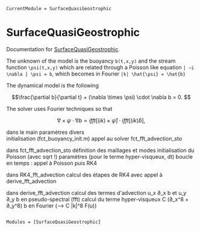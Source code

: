 ```@meta
CurrentModule = SurfaceQuasiGeostrophic
```

# SurfaceQuasiGeostrophic

Documentation for [SurfaceQuasiGeostrophic](https://github.com/pnavaro/SurfaceQuasiGeostrophic.jl).

The unknown of the model is the buoyancy ``b(t,x,y)`` and the stream function ``\psi(t,x,y)`` 
which are related through a Poisson like equation
``| −i \nabla | \psi = b``, which becomes in Fourier ``|k| \hat{\psi} = \hat{b}``

The dynamical model is the following

```math
\frac{\partial b}{\partial t} + (\nabla \times \psi) \cdot  \nabla b = 0. 
```

The solver uses Fourier techniques so that

```math
\nabla \times \psi \cdot \nabla b = ifft[(ik) \times \hat{\psi}] \cdot ifft[(ik)\hat{b}],
```


dans le main 
paramètres divers  
initialisation (fct_buoyancy_init.m) 
appel au solver fct_fft_advection_sto  

dans fct_fft_advection_sto 
définition des maillages et modes
initialisation du Poisson (avec sqrt !)
paramètres (pour le terme hyper-visqueux, dt)
boucle en temps : appel à Poisson puis RK4 

dans RK4_fft_advection
calcul des étapes de RK4 avec appel à derive_fft_advection 

dans derive_fft_advection 
calcul des termes d'advection u_x ∂_x b et u_y ∂_y b en pseudo-spectral (fft) 
calcul du terme hyper-visqueux C (∂_x^8 + ∂_y^8) b en Fourier (--> C |k|^8 F(u)) 

```@index
```

```@autodocs
Modules = [SurfaceQuasiGeostrophic]
```
